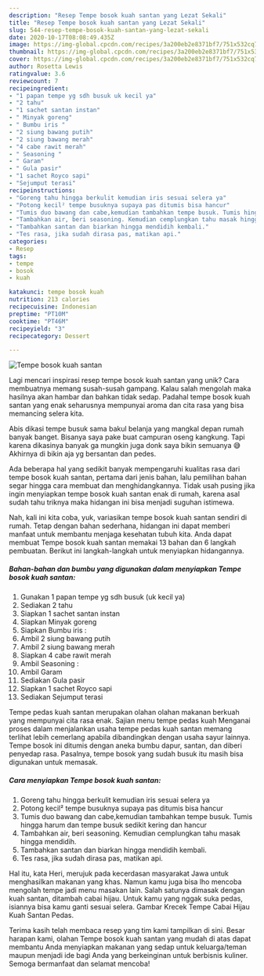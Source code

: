 ```yaml
---
description: "Resep Tempe bosok kuah santan yang Lezat Sekali"
title: "Resep Tempe bosok kuah santan yang Lezat Sekali"
slug: 544-resep-tempe-bosok-kuah-santan-yang-lezat-sekali
date: 2020-10-17T08:08:49.435Z
image: https://img-global.cpcdn.com/recipes/3a200eb2e8371bf7/751x532cq70/tempe-bosok-kuah-santan-foto-resep-utama.jpg
thumbnail: https://img-global.cpcdn.com/recipes/3a200eb2e8371bf7/751x532cq70/tempe-bosok-kuah-santan-foto-resep-utama.jpg
cover: https://img-global.cpcdn.com/recipes/3a200eb2e8371bf7/751x532cq70/tempe-bosok-kuah-santan-foto-resep-utama.jpg
author: Rosetta Lewis
ratingvalue: 3.6
reviewcount: 7
recipeingredient:
- "1 papan tempe yg sdh busuk uk kecil ya"
- "2 tahu"
- "1 sachet santan instan"
- " Minyak goreng"
- " Bumbu iris "
- "2 siung bawang putih"
- "2 siung bawang merah"
- "4 cabe rawit merah"
- " Seasoning "
- " Garam"
- " Gula pasir"
- "1 sachet Royco sapi"
- "Sejumput terasi"
recipeinstructions:
- "Goreng tahu hingga berkulit kemudian iris sesuai selera ya"
- "Potong kecil² tempe busuknya supaya pas ditumis bisa hancur"
- "Tumis duo bawang dan cabe,kemudian tambahkan tempe busuk. Tumis hingga harum dan tempe busuk sedikit kering dan hancur"
- "Tambahkan air, beri seasoning. Kemudian cemplungkan tahu masak hingga mendidih."
- "Tambahkan santan dan biarkan hingga mendidih kembali."
- "Tes rasa, jika sudah dirasa pas, matikan api."
categories:
- Resep
tags:
- tempe
- bosok
- kuah

katakunci: tempe bosok kuah 
nutrition: 213 calories
recipecuisine: Indonesian
preptime: "PT10M"
cooktime: "PT46M"
recipeyield: "3"
recipecategory: Dessert

---
```



![Tempe bosok kuah santan](https://img-global.cpcdn.com/recipes/3a200eb2e8371bf7/751x532cq70/tempe-bosok-kuah-santan-foto-resep-utama.jpg)

Lagi mencari inspirasi resep tempe bosok kuah santan yang unik? Cara membuatnya memang susah-susah gampang. Kalau salah mengolah maka hasilnya akan hambar dan bahkan tidak sedap. Padahal tempe bosok kuah santan yang enak seharusnya mempunyai aroma dan cita rasa yang bisa memancing selera kita.

Abis dikasi tempe busuk sama bakul belanja yang mangkal depan rumah banyak banget. Bisanya saya pake buat campuran oseng kangkung. Tapi karena dikasinya banyak ga mungkin juga donk saya bikin semuanya 😅 Akhirnya di bikin aja yg bersantan dan pedes.

Ada beberapa hal yang sedikit banyak mempengaruhi kualitas rasa dari tempe bosok kuah santan, pertama dari jenis bahan, lalu pemilihan bahan segar hingga cara membuat dan menghidangkannya. Tidak usah pusing jika ingin menyiapkan tempe bosok kuah santan enak di rumah, karena asal sudah tahu triknya maka hidangan ini bisa menjadi suguhan istimewa.


Nah, kali ini kita coba, yuk, variasikan tempe bosok kuah santan sendiri di rumah. Tetap dengan bahan sederhana, hidangan ini dapat memberi manfaat untuk membantu menjaga kesehatan tubuh kita. Anda dapat membuat Tempe bosok kuah santan memakai 13 bahan dan 6 langkah pembuatan. Berikut ini langkah-langkah untuk menyiapkan hidangannya.

<!--inarticleads1-->

##### Bahan-bahan dan bumbu yang digunakan dalam menyiapkan Tempe bosok kuah santan:

1. Gunakan 1 papan tempe yg sdh busuk (uk kecil ya)
1. Sediakan 2 tahu
1. Siapkan 1 sachet santan instan
1. Siapkan  Minyak goreng
1. Siapkan  Bumbu iris :
1. Ambil 2 siung bawang putih
1. Ambil 2 siung bawang merah
1. Siapkan 4 cabe rawit merah
1. Ambil  Seasoning :
1. Ambil  Garam
1. Sediakan  Gula pasir
1. Siapkan 1 sachet Royco sapi
1. Sediakan Sejumput terasi


Tempe pedas kuah santan merupakan olahan olahan makanan berkuah yang mempunyai cita rasa enak. Sajian menu tempe pedas kuah Menganai proses dalam menjalankan usaha tempe pedas kuah santan memang terlihat lebih cemerlang apabila dibandingkan dengan usaha sayur lainnya. Tempe bosok ini ditumis dengan aneka bumbu dapur, santan, dan diberi penyedap rasa. Pasalnya, tempe bosok yang sudah busuk itu masih bisa digunakan untuk memasak. 

<!--inarticleads2-->

##### Cara menyiapkan Tempe bosok kuah santan:

1. Goreng tahu hingga berkulit kemudian iris sesuai selera ya
1. Potong kecil² tempe busuknya supaya pas ditumis bisa hancur
1. Tumis duo bawang dan cabe,kemudian tambahkan tempe busuk. Tumis hingga harum dan tempe busuk sedikit kering dan hancur
1. Tambahkan air, beri seasoning. Kemudian cemplungkan tahu masak hingga mendidih.
1. Tambahkan santan dan biarkan hingga mendidih kembali.
1. Tes rasa, jika sudah dirasa pas, matikan api.


Hal itu, kata Heri, merujuk pada kecerdasan masyarakat Jawa untuk menghasilkan makanan yang khas. Namun kamu juga bisa lho mencoba mengolah tempe jadi menu masakan lain. Salah satunya dimasak dengan kuah santan, ditambah cabai hijau. Untuk kamu yang nggak suka pedas, isiannya bisa kamu ganti sesuai selera. Gambar Krecek Tempe Cabai Hijau Kuah Santan Pedas. 

Terima kasih telah membaca resep yang tim kami tampilkan di sini. Besar harapan kami, olahan Tempe bosok kuah santan yang mudah di atas dapat membantu Anda menyiapkan makanan yang sedap untuk keluarga/teman maupun menjadi ide bagi Anda yang berkeinginan untuk berbisnis kuliner. Semoga bermanfaat dan selamat mencoba!
